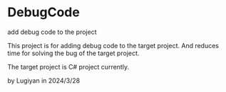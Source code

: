 # DebugCode
add debug code to the project

This project is for adding debug code to the target project. And reduces time for solving the bug of the target project.

The target project is C# project currently.

by Lugiyan in 2024/3/28




